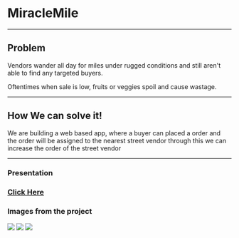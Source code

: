 <h1>MiracleMile</h1>
<hr>
<h2>Problem</h2>
<p> Vendors wander all day for miles under rugged conditions and still aren't able to find any targeted buyers.</p>
<p>Oftentimes when sale is low, fruits or veggies spoil and cause wastage.</p>
<hr>
<h2>How We can solve it!</h2>
<p>We are building a web based app,
where a buyer can placed a order and the order will be assigned to the nearest street vendor through this we can increase the order of the street vendor</p>
<hr>
<h3>Presentation</h3>
<h3>
<a href="https://www.canva.com/design/DAE-nWOyl9w/G8QhOih8tOYVmARDodUXhA/view">Click Here</a>
</h3>
<h3>Images from the project</h3>
<img src="https://raw.githubusercontent.com/cupunjab/MiracleMile/main/Screenshot%20(205).png?token=GHSAT0AAAAAABT2X3DJAZ5O6D4CANDRSYXMYTDVNWA">
<img src="https://raw.githubusercontent.com/cupunjab/MiracleMile/main/Screenshot%20(206).png?token=GHSAT0AAAAAABT2X3DJO6GIJSVU47GC3ITEYTDVOJQ">
<img src="https://raw.githubusercontent.com/cupunjab/MiracleMile/main/Screenshot%20(207).png?token=GHSAT0AAAAAABT2X3DIS3THSWDB2JHTNKHMYTDVPBA">
